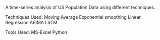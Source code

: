 A time-series analysis of US Population Data using different techniques.

Techniques Used:
Moving Average
Exponential smoothing
Linear Regression
ARIMA
LSTM

Tools Used:
MS-Excel
Python
